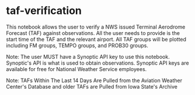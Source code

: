 # taf-verification
This notebook allows the user to verify a NWS issued Terminal Aerodrome Forecast (TAF) against observations. All the user needs to provide is the start time of the TAF and the relevant airport. All TAF groups will be plotted including FM groups, TEMPO groups, and PROB30 groups.

Note: The user MUST have a Synoptic API key to use this notebook. Synoptic's API is what is used to obtain observations. Synoptic API keys are available for free for National Weather Service employees.

Note:
TAFs Within The Last 14 Days Are Pulled from the Aviation Weather Center's Database and older TAFs are Pulled from Iowa State's Archive
